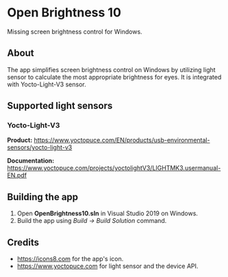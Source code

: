 # Open Brightness 10
Missing screen brightness control for Windows.

## About
The app simplifies screen brightness control on Windows by utilizing light sensor to calculate the most appropriate brightness for eyes. It is integrated with Yocto-Light-V3 sensor.

## Supported light sensors

### Yocto-Light-V3

**Product:** https://www.yoctopuce.com/EN/products/usb-environmental-sensors/yocto-light-v3

**Documentation:** https://www.yoctopuce.com/projects/yoctolightV3/LIGHTMK3.usermanual-EN.pdf 

## Building the app

1. Open **OpenBrightness10.sln** in Visual Studio 2019 on Windows.
2. Build the app using *Build -> Build Solution* command. 

## Credits

* https://icons8.com for the app's icon.
* https://www.yoctopuce.com for light sensor and the device API. 
